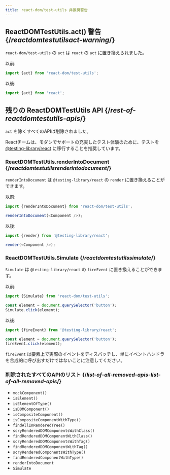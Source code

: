 ```yaml
---
title: react-dom/test-utils 非推奨警告
---
```


## ReactDOMTestUtils.act() 警告 {/*reactdomtestutilsact-warning*/}

`react-dom/test-utils` の `act` は `react` の `act` に置き換えられました。

以前:

```js
import {act} from 'react-dom/test-utils';
```

以後:

```js
import {act} from 'react';
```

## 残りの ReactDOMTestUtils API {/*rest-of-reactdomtestutils-apis*/}

`act` を除くすべてのAPIは削除されました。

Reactチームは、モダンでサポートの充実したテスト体験のために、テストを [@testing-library/react](https://testing-library.com/docs/react-testing-library/intro/) に移行することを推奨しています。

### ReactDOMTestUtils.renderIntoDocument {/*reactdomtestutilsrenderintodocument*/}

`renderIntoDocument` は `@testing-library/react` の `render` に置き換えることができます。

以前:

```js
import {renderIntoDocument} from 'react-dom/test-utils';

renderIntoDocument(<Component />);
```

以後:

```js
import {render} from '@testing-library/react';

render(<Component />);
```

### ReactDOMTestUtils.Simulate {/*reactdomtestutilssimulate*/}

`Simulate` は `@testing-library/react` の `fireEvent` に置き換えることができます。

以前:

```js
import {Simulate} from 'react-dom/test-utils';

const element = document.querySelector('button');
Simulate.click(element);
```

以後:

```js
import {fireEvent} from '@testing-library/react';

const element = document.querySelector('button');
fireEvent.click(element);
```

`fireEvent` は要素上で実際のイベントをディスパッチし、単にイベントハンドラを合成的に呼び出すだけではないことに注意してください。

### 削除されたすべてのAPIのリスト {/*list-of-all-removed-apis-list-of-all-removed-apis*/}

- `mockComponent()`
- `isElement()`
- `isElementOfType()`
- `isDOMComponent()`
- `isCompositeComponent()`
- `isCompositeComponentWithType()`
- `findAllInRenderedTree()`
- `scryRenderedDOMComponentsWithClass()`
- `findRenderedDOMComponentWithClass()`
- `scryRenderedDOMComponentsWithTag()`
- `findRenderedDOMComponentWithTag()`
- `scryRenderedComponentsWithType()`
- `findRenderedComponentWithType()`
- `renderIntoDocument`
- `Simulate`